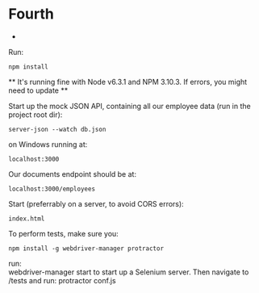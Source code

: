 # Fourth
-

Run:

    npm install

** It's running fine with Node v6.3.1 and NPM 3.10.3. If errors, you might need to update **

Start up the mock JSON API, containing all our employee data (run in the project root dir):

    server-json --watch db.json

on Windows running at:

    localhost:3000
    
Our documents endpoint should be at:

    localhost:3000/employees 
    
Start (preferrably on a server, to avoid CORS errors):
    
    index.html
  
  
To perform tests, make sure you:

    npm install -g webdriver-manager protractor

run:	
    webdriver-manager start
to start up a Selenium server. Then navigate to /tests and run:
    protractor conf.js
